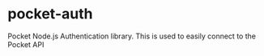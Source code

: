 # pocket-auth
Pocket Node.js Authentication library.  This is used to easily connect to the Pocket API
